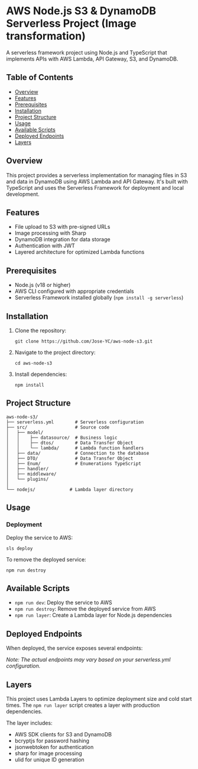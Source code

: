 # AWS Node.js S3 & DynamoDB Serverless Project (Image transformation)

A serverless framework project using Node.js and TypeScript that implements APIs with AWS Lambda, API Gateway, S3, and DynamoDB.

## Table of Contents

- [Overview](#overview)
- [Features](#features)
- [Prerequisites](#prerequisites)
- [Installation](#installation)
- [Project Structure](#project-structure)
- [Usage](#usage)
- [Available Scripts](#available-scripts)
- [Deployed Endpoints](#deployed-endpoints)
- [Layers](#layers)


## Overview

This project provides a serverless implementation for managing files in S3 and data in DynamoDB using AWS Lambda and API Gateway. It's built with TypeScript and uses the Serverless Framework for deployment and local development.

## Features

- File upload to S3 with pre-signed URLs
- Image processing with Sharp
- DynamoDB integration for data storage
- Authentication with JWT
- Layered architecture for optimized Lambda functions

## Prerequisites

- Node.js (v18 or higher)
- AWS CLI configured with appropriate credentials
- Serverless Framework installed globally (`npm install -g serverless`)

## Installation

1. Clone the repository:
   ```
   git clone https://github.com/Jose-YC/aws-node-s3.git
   ```

2. Navigate to the project directory:
   ```
   cd aws-node-s3
   ```

3. Install dependencies:
   ```
   npm install
   ```

## Project Structure

```
aws-node-s3/
├── serverless.yml        # Serverless configuration
├── src/                  # Source code
│   ├── model/            
│   │    ├── datasource/  # Business logic
│   │    ├── dtos/        # Data Transfer Object
│   │    └── lambda/      # Lambda function handlers
│   ├── data/             # Connection to the database
│   ├── DTO/              # Data Transfer Object
│   ├── Enum/             # Enumerations TypeScript
│   ├── handler/          
│   ├── middleware/       
│   └── plugins/          
│   
└── nodejs/             # Lambda layer directory
```

## Usage

### Deployment

Deploy the service to AWS:

```
sls deploy
```

To remove the deployed service:

```
npm run destroy
```

## Available Scripts

- `npm run dev`: Deploy the service to AWS
- `npm run destroy`: Remove the deployed service from AWS
- `npm run layer`: Create a Lambda layer for Node.js dependencies

## Deployed Endpoints

When deployed, the service exposes several endpoints:



*Note: The actual endpoints may vary based on your serverless.yml configuration.*


## Layers

This project uses Lambda Layers to optimize deployment size and cold start times. The `npm run layer` script creates a layer with production dependencies.

The layer includes:
- AWS SDK clients for S3 and DynamoDB
- bcryptjs for password hashing
- jsonwebtoken for authentication
- sharp for image processing
- ulid for unique ID generation
